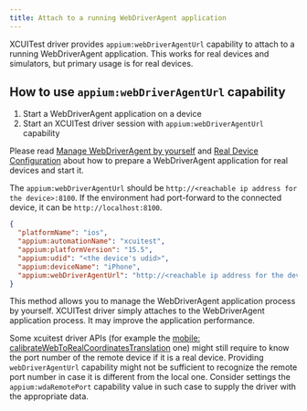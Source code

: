 ```yaml
---
title: Attach to a running WebDriverAgent application
---
```


XCUITest driver provides `appium:webDriverAgentUrl` capability to attach to a running WebDriverAgent application.
This works for real devices and simulators, but primary usage is for real devices.

## How to use `appium:webDriverAgentUrl` capability

1. Start a WebDriverAgent application on a device
2. Start an XCUITest driver session with `appium:webDriverAgentUrl` capability

Please read [Manage WebDriverAgent by yourself](./wda-custom-server.md) and [Real Device Configuration](../preparation/real-device-prov-profile-setup.md) about how to prepare a WebDriverAgent application for real devices and start it.

The `appium:webDriverAgentUrl` should be `http://<reachable ip address for the device>:8100`.
If the environment had port-forward to the connected device, it can be `http://localhost:8100`.


```json
{
  "platformName": "ios",
  "appium:automationName": "xcuitest",
  "appium:platformVersion": "15.5",
  "appium:udid": "<the device's udid>",
  "appium:deviceName": "iPhone",
  "appium:webDriverAgentUrl": "http://<reachable ip address for the device>:8100"
}
```

This method allows you to manage the WebDriverAgent application process by yourself.
XCUITest driver simply attaches to the WebDriverAgent application process.
It may improve the application performance.

Some xcuitest driver APIs (for example the [mobile: calibrateWebToRealCoordinatesTranslation](../reference/execute-methods.md#mobile-calibratewebtorealcoordinatestranslation) one) might still require to know
the port number of the remote device if it is a real device. Providing
`webDriverAgentUrl` capability might not be sufficient to recognize the remote port number in case it is different from the local one. Consider settings the `appium:wdaRemotePort` capability value
in such case to supply the driver with the appropriate data.

